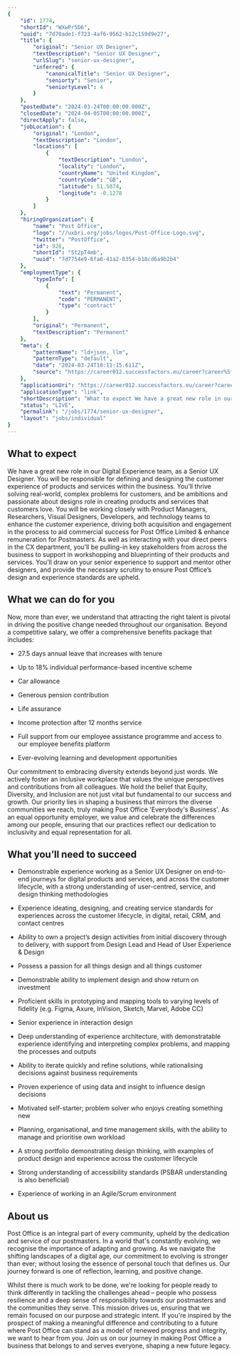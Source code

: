 ```yaml
---
{
	"id": 1774,
	"shortId": "WXwPr5D6",
	"uuid": "7d70ade1-f723-4af6-9562-b12c159d9e27",
	"title": {
		"original": "Senior UX Designer",
		"textDescription": "Senior UX Designer",
		"urlSlug": "senior-ux-designer",
		"inferred": {
			"canonicalTitle": "Senior UX Designer",
			"seniorty": "Senior",
			"seniortyLevel": 4
		}
	},
	"postedDate": "2024-03-24T00:00:00.000Z",
	"closedDate": "2024-04-05T00:00:00.000Z",
	"directApply": false,
	"jobLocation": {
		"original": "London",
		"textDescription": "London",
		"locations": [
			{
				"textDescription": "London",
				"locality": "London",
				"countryName": "United Kingdom",
				"countryCode": "GB",
				"latitude": 51.5074,
				"longitude": -0.1278
			}
		]
	},
	"hiringOrganization": {
		"name": "Post Office",
		"logo": "//uxbri.org/jobs/logos/Post-Office-Logo.svg",
		"twitter": "PostOffice",
		"id": 926,
		"shortId": "5t2pT4mb",
		"uuid": "7d7754e9-6fa6-41a2-8354-b18cd6a9b2b4"
	},
	"employmentType": {
		"typeInfo": [
			{
				"text": "Permanent",
				"code": "PERMANENT",
				"type": "contract"
			}
		],
		"original": "Permanent",
		"textDescription": "Permanent"
	},
	"meta": {
		"patternName": "ld+json, llm",
		"patternType": "default",
		"date": "2024-03-24T10:11:15.611Z",
		"source": "https://career012.successfactors.eu/career?career%5fns=job%5flisting&company=postofficeP2&navBarLevel=JOB%5fSEARCH&rcm%5fsite%5flocale=en%5fUS&selected_lang=en_GB&career_job_req_id=17300&jobPipeline=Indeed"
	},
	"applicationUri": "https://career012.successfactors.eu/career?career%5fns=job%5flisting&company=postofficeP2&navBarLevel=JOB%5fSEARCH&rcm%5fsite%5flocale=en%5fUS&selected_lang=en_GB&career_job_req_id=17300",
	"applicationType": "link",
	"shortDescription": "What to expect We have a great new role in our Digital Experience team, as a Senior UX Designer. You will be responsible for defining and designing the customer experience of products and services",
	"status": "LIVE",
	"permalink": "/jobs/1774/senior-ux-designer",
	"layout": "jobs/individual"
}
---
```

<h2>What to expect</h2><p>We have a great new role in our Digital Experience team, as a Senior UX Designer. You will be responsible for defining and designing the customer experience of products and services within the business. You’ll thrive solving real-world, complex problems for customers, and be ambitions and passionate about designs role in creating products and services that customers love. You will be working closely with Product Managers, Researchers, Visual Designers, Developers, and technology teams to enhance the customer experience, driving both acquisition and engagement in the process to aid commercial success for Post Office Limited &amp; enhance remuneration for Postmasters.&nbsp;As well as interacting with your direct peers in the CX department, you’ll be pulling-in key stakeholders from across the business to support in workshopping and blueprinting of their products and services. You’ll draw on your senior experience to support and mentor other designers, and provide the necessary scrutiny to ensure Post Office’s design and experience standards are upheld.</p><h2>What we can do for you</h2><p>Now, more than ever, we understand that attracting the right talent is pivotal in driving the positive change needed throughout our organisation. Beyond a competitive salary, we offer a comprehensive benefits package that includes:</p><ul><li><p>27.5 days annual leave that increases with tenure</p></li><li><p>Up to 18% individual performance-based incentive scheme</p></li><li><p>Car allowance</p></li><li><p>Generous pension contribution</p></li><li><p>Life assurance</p></li><li><p>Income protection after 12 months service</p></li><li><p>Full support from our employee assistance programme and access to our employee benefits platform</p></li><li><p>Ever-evolving learning and development opportunities</p></li></ul><p>Our commitment to embracing diversity extends beyond just words. We actively foster an inclusive workplace that values the unique perspectives and contributions from all colleagues. We hold the belief that Equity, Diversity, and Inclusion are not just vital but fundamental to our success and growth. Our priority lies in shaping a business that mirrors the diverse communities we reach, truly making Post Office 'Everybody's Business'. As an equal opportunity employer, we value and celebrate the differences among our people, ensuring that our practices reflect our dedication to inclusivity and equal representation for all.</p><h2>What you’ll need to succeed</h2><ul><li><p>Demonstrable experience working as a Senior UX Designer on end-to-end journeys for digital products and services, and across the customer lifecycle, with a strong understanding of user-centred, service, and design thinking methodologies</p></li><li><p>Experience ideating, designing, and creating service standards for experiences across the customer lifecycle, in digital, retail, CRM, and contact centres</p></li><li><p>Ability to own a project’s design activities from initial discovery through to delivery, with support from Design Lead and Head of User Experience &amp; Design</p></li><li><p>Possess a passion for all things design and all things customer</p></li><li><p>Demonstrable ability to implement design and show return on investment</p></li><li><p>Proficient skills in prototyping and mapping tools to varying levels of fidelity (e.g. Figma, Axure, InVision, Sketch, Marvel, Adobe CC)</p></li><li><p>Senior experience in interaction design</p></li><li><p>Deep understanding of experience architecture, with demonstratable experience identifying and interpreting complex problems, and mapping the processes and outputs</p></li><li><p>Ability to iterate quickly and refine solutions, while rationalising decisions against business requirements</p></li><li><p>Proven experience of using data and insight to influence design decisions</p></li><li><p>Motivated self-starter; problem solver who enjoys creating something new</p></li><li><p>Planning, organisational, and time management skills, with the ability to manage and prioritise own workload</p></li><li><p>A strong portfolio demonstrating design thinking, with examples of product design and experience across the customer lifecycle</p></li><li><p>Strong understanding of accessibility standards (PSBAR understanding is also beneficial)</p></li><li><p>Experience of working in an Agile/Scrum environment</p></li></ul><h2>About us</h2><p>Post Office is an integral part of every community, upheld by the dedication and service of our postmasters. In a world that's constantly evolving, we recognise the importance of adapting and growing. As we navigate the shifting landscapes of a digital age, our commitment to evolving is stronger than ever; without losing the essence of personal touch that defines us. Our journey forward is one of reflection, learning, and positive change.</p><p>Whilst there is much work to be done, we're looking for people ready to think differently in tackling the challenges ahead – people who possess resilience and a deep sense of responsibility towards our postmasters and the communities they serve. This mission drives us, ensuring that we remain focused on our purpose and strategic intent. If you're inspired by the prospect of making a meaningful difference and contributing to a future where Post Office can stand as a model of renewed progress and integrity, we want to hear from you. Join us on our journey in making Post Office a business that belongs to and serves everyone, shaping a new future legacy.</p>
